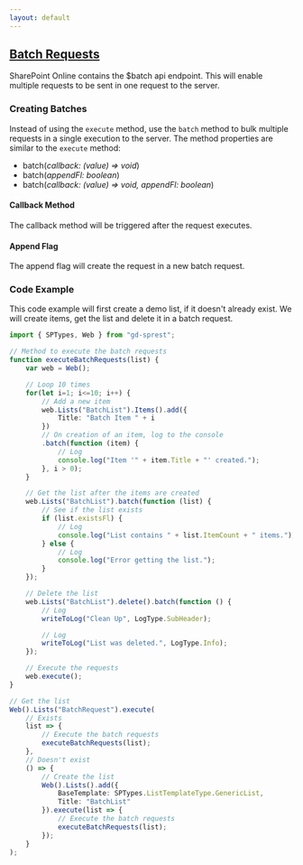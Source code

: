 ```yaml
---
layout: default
---
```


## [Batch Requests](https://docs.microsoft.com/en-us/sharepoint/dev/sp-add-ins/make-batch-requests-with-the-rest-apis)

SharePoint Online contains the $batch api endpoint. This will enable multiple requests to be sent in one request to the server.

### Creating Batches

Instead of using the ```execute``` method, use the ```batch``` method to bulk multiple requests in a single execution to the server. The method properties are similar to the ```execute``` method:

* batch(_callback: (value) => void_)
* batch(_appendFl: boolean_)
* batch(_callback: (value) => void, appendFl: boolean_)

#### Callback Method

The callback method will be triggered after the request executes.

#### Append Flag

The append flag will create the request in a new batch request.

### Code Example

This code example will first create a demo list, if it doesn't already exist. We will create items, get the list and delete it in a batch request.

```ts
import { SPTypes, Web } from "gd-sprest";

// Method to execute the batch requests
function executeBatchRequests(list) {
    var web = Web();

    // Loop 10 times
    for(let i=1; i<=10; i++) {
        // Add a new item
        web.Lists("BatchList").Items().add({
            Title: "Batch Item " + i
        })
        // On creation of an item, log to the console
        .batch(function (item) {
            // Log
            console.log("Item '" + item.Title + "' created.");
        }, i > 0); 
    }

    // Get the list after the items are created
    web.Lists("BatchList").batch(function (list) {
        // See if the list exists
        if (list.existsFl) {
            // Log
            console.log("List contains " + list.ItemCount + " items.");
        } else {
            // Log
            console.log("Error getting the list.");
        }
    });

    // Delete the list
    web.Lists("BatchList").delete().batch(function () {
        // Log
        writeToLog("Clean Up", LogType.SubHeader);

        // Log
        writeToLog("List was deleted.", LogType.Info);
    });

    // Execute the requests
    web.execute();
}

// Get the list
Web().Lists("BatchRequest").execute(
    // Exists
    list => {
        // Execute the batch requests
        executeBatchRequests(list);
    },
    // Doesn't exist
    () => {
        // Create the list
        Web().Lists().add({
            BaseTemplate: SPTypes.ListTemplateType.GenericList,
            Title: "BatchList"
        }).execute(list => {
            // Execute the batch requests
            executeBatchRequests(list);
        });
    }
);
```